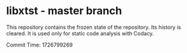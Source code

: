 # libxtst - master branch

This repository contains the frozen state of the repository.
Its history is cleared. It is used only for static code
analysis with Codacy.

Commit Time: 1726799269